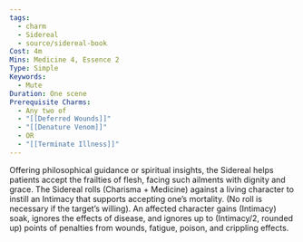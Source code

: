 ```yaml
---
tags:
  - charm
  - Sidereal
  - source/sidereal-book
Cost: 4m
Mins: Medicine 4, Essence 2
Type: Simple
Keywords:
  - Mute
Duration: One scene
Prerequisite Charms:
  - Any two of
  - "[[Deferred Wounds]]"
  - "[[Denature Venom]]"
  - OR
  - "[[Terminate Illness]]"
---
```

Offering philosophical guidance or spiritual insights, the Sidereal helps patients accept the frailties of flesh, facing such ailments with dignity and grace. The Sidereal rolls (Charisma + Medicine) against a living character to instill an Intimacy that supports accepting one’s mortality. (No roll is necessary if the target’s willing). An affected character gains (Intimacy) soak, ignores the effects of disease, and ignores up to (Intimacy/2, rounded up) points of penalties from wounds, fatigue, poison, and crippling effects.